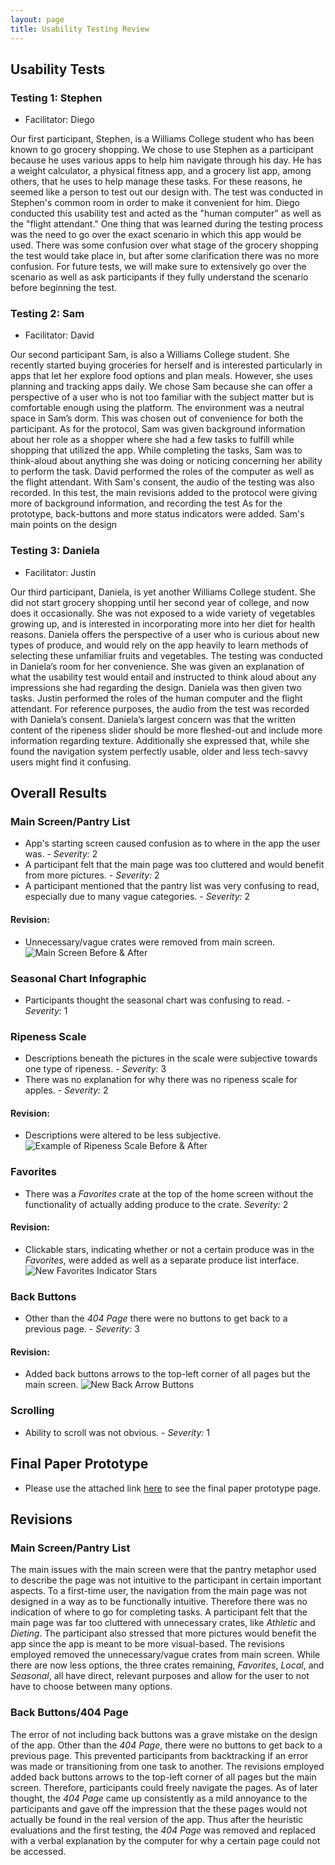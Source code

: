 ```yaml
---
layout: page
title: Usability Testing Review
---
```


## Usability Tests
### Testing 1: Stephen
 - Facilitator: Diego

Our first participant, Stephen, is a Williams College student who has been known to go grocery shopping. We chose to use Stephen as a participant because he uses various apps to help him navigate through his day. He has a weight calculator, a physical fitness app, and a grocery list app, among others, that he uses to help manage these tasks. For these reasons, he seemed like a person to test out our design with. The test was conducted in Stephen's common room in order to make it convenient for him. Diego conducted this usability test and acted as the "human computer" as well as the "flight attendant." One thing that was learned during the testing process was the need to go over the exact scenario in which this app would be used. There was some confusion over what stage of the grocery shopping the test would take place in, but after some clarification there was no more confusion. For future tests, we will make sure to extensively go over the scenario as well as ask participants if they fully understand the scenario before beginning the test.

### Testing 2: Sam
 - Facilitator: David

Our second participant Sam, is also a Williams College student. She recently started buying groceries for herself and is interested particularly in apps that let her explore food options and plan meals. However, she uses planning and tracking apps daily. We chose Sam because she can offer a perspective of a user who is not too familiar with the subject matter but is comfortable enough using the platform. The environment was a neutral space in Sam’s dorm. This was chosen out of convenience for both the participant. As for the protocol, Sam was given background information about her role as a shopper where she had a few tasks to fulfill while shopping that utilized the app. While completing the tasks, Sam was to think-aloud about anything she was doing or noticing concerning her ability to perform the task. David performed the roles of the computer as well as the flight attendant. With Sam's consent, the audio of the testing was also recorded. In this test, the main revisions added to the protocol were giving more of background information, and recording the test As for the prototype, back-buttons and more status indicators were added. Sam's main points on the design

### Testing 3: Daniela
 - Facilitator: Justin

Our third participant, Daniela, is yet another Williams College student. She did not start grocery shopping until her second year of college, and now does it occasionally. She was not exposed to a wide variety of vegetables growing up, and is interested in incorporating more into her diet for health reasons. Daniela offers the perspective of a user who is curious about new types of produce, and would rely on the app heavily to learn methods of selecting these unfamiliar fruits and vegetables. The testing was conducted in Daniela’s room for her convenience. She was given an explanation of what the usability test would entail and instructed to think aloud about any impressions she had regarding the design. Daniela was then given two tasks. Justin performed the roles of the human computer and the flight attendant. For reference purposes, the audio from the test was recorded with Daniela’s consent. Daniela’s largest concern was that the written content of the ripeness slider should be more fleshed-out and include more information regarding texture. Additionally she expressed that, while she found the navigation system perfectly usable, older and less tech-savvy users might find it confusing.


## Overall Results
### Main Screen/Pantry List
 - App's starting screen caused confusion as to where in the app the user was. - *Severity:* 2
 - A participant felt that the main page was too cluttered and would benefit from more pictures. - *Severity:* 2
 - A participant mentioned that the pantry list was very confusing to read, especially due to many vague categories. - *Severity:* 2
#### Revision:
 - Unnecessary/vague crates were removed from main screen.
 ![Main Screen Before & After](/sousshopper/img/FinalPaperPrototype/main_page_bna.png)

### Seasonal Chart Infographic
 - Participants thought the seasonal chart was confusing to read. - *Severity:* 1

### Ripeness Scale
 - Descriptions beneath the pictures in the scale were subjective towards one type of ripeness. - *Severity:* 3
 - There was no explanation for why there was no ripeness scale for apples. - *Severity:* 2
#### Revision:
 - Descriptions were altered to be less subjective.
 ![Example of Ripeness Scale Before & After](/sousshopper/img/FinalPaperPrototype/banana_scale_bna.png)

### Favorites
 - There was a *Favorites* crate at the top of the home screen without the functionality of actually adding produce to the crate. *Severity:* 2
#### Revision:
 - Clickable stars, indicating whether or not a certain produce was in the *Favorites*, were added as well as a separate produce list interface.
 ![New Favorites Indicator Stars](/sousshopper/img/FinalPaperPrototype/favorites.png)

### Back Buttons
 - Other than the *404 Page* there were no buttons to get back to a previous page. - *Severity:* 3
#### Revision:
 - Added back buttons arrows to the top-left corner of all pages but the main screen.
 ![New Back Arrow Buttons](/sousshopper/img/FinalPaperPrototype/favorites.png)

### Scrolling
 - Ability to scroll was not obvious. - *Severity:* 1


## Final Paper Prototype
- Please use the attached link [here](/sousshopper/2018-04-15-Final-Paper-Prototype.md) to see the final paper prototype page.


## Revisions
### Main Screen/Pantry List
The main issues with the main screen were that the pantry metaphor used to describe the page was not intuitive to the participant in certain important aspects. To a first-time user, the navigation from the main page was not designed in a way as to be functionally intuitive. Therefore there was no indication of where to go for completing tasks. A participant felt that the main page was far too cluttered with unnecessary crates, like *Athletic* and *Dieting*. The participant also stressed that more pictures would benefit the app since the app is meant to be more visual-based. The revisions employed removed the unnecessary/vague crates from main screen. While there are now less options, the three crates remaining, *Favorites*, *Local*, and *Seasonal*, all have direct, relevant purposes and allow for the user to not have to choose between many options.

### Back Buttons/404 Page
The error of not including back buttons was a grave mistake on the design of the app. Other than the *404 Page*, there were no buttons to get back to a previous page. This prevented participants from backtracking if an error was made or transitioning from one task to another. The revisions employed added back buttons arrows to the top-left corner of all pages but the main screen. Therefore, participants could freely navigate the pages. As of later thought, the *404 Page* came up consistently as a mild annoyance to the participants and gave off the impression that the these pages would not actually be found in the real version of the app. Thus after the heuristic evaluations and the first testing, the *404 Page* was removed and replaced with a verbal explanation by the computer for why a certain page could not be accessed.
